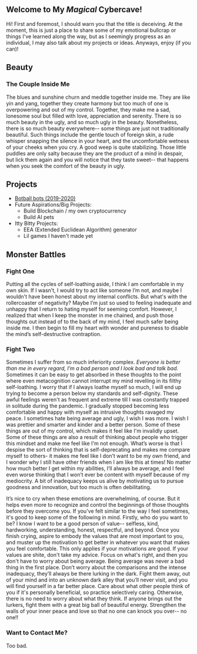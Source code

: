 ## Welcome to My *Magical* Cybercave!

Hi! First and foremost, I should warn you that the title is deceiving. At the moment, this is just a place to share some of my emotional bullcrap or things I've learned along the way, but as I seemingly progress as an individual, I may also talk about my projects or ideas. Anyways, enjoy (if you can)!

## Beauty

### The Couple Inside Me
The blues and sunshine churn and meddle together inside me. They are like yin and yang, together they create harmony but too much of one is overpowering and out of my control. Together, they make me a sad, lonesome soul but filled with love, appreciation and serenity. There is so much beauty in the ugly, and so much ugly in the beauty. Nonetheless, there is so much beauty everywhere-- some things are just not traditionally beautiful. Such things include the gentle touch of foreign skin, a rude whisper snapping the silence in your heart, and the uncomfortable wetness of your cheeks when you cry. A good weep is quite stabilizing. Those little puddles are only salty because they are the product of a mind in despair, but lick them again and you will notice that they taste sweet-- that happens when you seek the comfort of the beauty in ugly.

## Projects

* [Botball bots (2019-2020)](https://github.com/ororodislikesphysicalexertion/thermonuclear-unicorns)
* Future Aspirations/Big Projects:
  * Build Blockchain / my own cryptocurrency
  * Build AI pets
* Itty Bitty Projects:
  * EEA (Extended Euclidean Algorithm) generator
  * Lil games I haven't made yet

## Monster Battles

### Fight One
Putting all the cycles of self-loathing aside, I think I am comfortable in my own skin. If I wasn’t, I would try to act like someone I’m not, and maybe I wouldn't have been honest about my internal conflicts. But what's with the rollercoaster of negativity? Maybe I’m just so used to feeling inadequate and unhappy that I return to hating myself for seeming comfort. However, I realized that when I keep the monster in me chained, and push those thoughts out instead of to the back of my mind, I feel much safer being inside me. I then begin to fill my heart with wonder and pureness to disable the mind’s self-destructive contraption.

### Fight Two
Sometimes I suffer from so much inferiority complex. _Everyone is better than me in every regard, I’m a bad person and I look bad and talk bad._ Sometimes it can be easy to get absorbed in these thoughts to the point where even metacognition cannot interrupt my mind revelling in its filthy self-loathing. I worry that if I always loathe myself so much, I will end up trying to become a person below my standards and self-dignity. These awful feelings weren't as frequent and extreme till I was constantly trapped in solitude during the pandemic. I gradually stopped becoming less comfortable and happy with myself as intrusive thoughts ravaged my peace. I sometimes hate being average and ugly, I wish I was more. I wish I was prettier and smarter and kinder and a better person. Some of these things are out of my control, which makes it feel like I'm invalidly upset. Some of these things are also a result of thinking about people who trigger this mindset and make me feel like I'm not enough. What’s worse is that I despise the sort of thinking that is self-deprecating and makes me compare myself to others- it makes me feel like I don’t want to be my own friend, and I wonder why I still have other friends when I am like this at times! No matter how much better I get within my abilities, I’ll always be average, and I feel even worse thinking that I won’t ever be content with myself because of my mediocrity. A bit of inadequacy keeps us alive by motivating us to pursue goodness and innovation, but too much is often debilitating. 

It’s nice to cry when these emotions are overwhelming, of course. But it helps even more to recognize and control the beginnings of those thoughts before they overcome you. If you've felt similar to the way I feel sometimes, it's good to keep some of the following in mind. Firstly, who do you want to be? I know I want to be a good person of value-- selfless, kind, hardworking, understanding, honest, respectful, and beyond. Once you finish crying, aspire to embody the values that are most important to you, and muster up the motivation to get better in whatever you want that makes you feel comfortable. This only applies if your motivations are good. If your values are shite, don't take my advice. Focus on what's right, and then you don't have to worry about being average. Being average was never a bad thing in the first place. Don’t worry about the comparisons and the intense inadequacy, they’ll always be there lurking in the dark. Fight them away, out of your mind and into an unknown dark alley that you’ll never visit, and you will find yourself in a far better place. Care about what other people think of you if it's personally beneficial, so practice selectively caring. Otherwise, there is no need to worry about what they think. If anyone brings out the lurkers, fight them with a great big ball of beautiful energy. Strengthen the walls of your inner peace and love so that no one can knock you over-- no one!!



### Want to Contact Me?

Too bad. 
